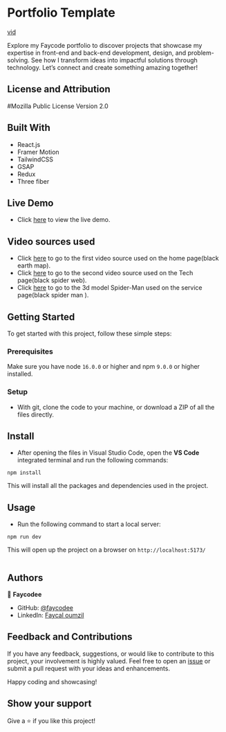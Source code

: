 # Portfolio Template

[vid](https://github.com/user-attachments/assets/1fe2119c-5765-4c7a-933c-a00dc684628d)

Explore my Faycode portfolio to discover projects that showcase my expertise in front-end and back-end development, design, and problem-solving. See how I transform ideas into impactful solutions through technology. Let’s connect and create something amazing together!

## License and Attribution

#Mozilla Public License Version 2.0

## Built With

- React.js
- Framer Motion
- TailwindCSS
- GSAP
- Redux
- Three fiber

## Live Demo

- Click [here](https://faycode.netlify.app/) to view the live demo.

## Video sources used

- Click [here](https://pixabay.com/videos/globe-earth-map-planet-sphere-5925/) to go to the first video source used on the home page(black earth map).
- Click [here](https://pixabay.com/videos/black-black-friday-background-loop-13495/) to go to the second video source used on the Tech page(black spider web).
- Click [here](https://sketchfab.com/3d-models/spider-man-symbiote-spider-man-2-ps5-blend-04297927f69840aa9bded9ba39a45cea/) to go to the 3d model Spider-Man used on the service page(black spider man ).

## Getting Started

To get started with this project, follow these simple steps:

### Prerequisites

Make sure you have node `16.0.0` or higher and npm `9.0.0` or higher installed.

### Setup

- With git, clone the code to your machine, or download a ZIP of all the files directly.

## Install

- After opening the files in Visual Studio Code, open the **VS Code** integrated terminal and run the following commands:

```
npm install
```

This will install all the packages and dependencies used in the project.

## Usage

- Run the following command to start a local server:

```
npm run dev
```

This will open up the project on a browser on `http://localhost:5173/`

```

```
## Authors

👤 **Faycodee**

- GitHub: [@faycodee](https://github.com/faycodee)
- LinkedIn: [Faycal oumzil](https://www.linkedin.com/in/faycal-oumzil-b97888250/)

## Feedback and Contributions

If you have any feedback, suggestions, or would like to contribute to this project, your involvement is highly valued. Feel free to open an [issue](../../issues/) or submit a pull request with your ideas and enhancements.

Happy coding and showcasing!

## Show your support

Give a ⭐️ if you like this project!
